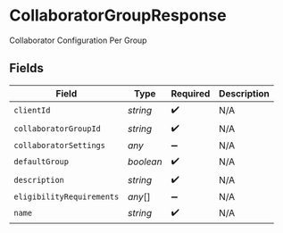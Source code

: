 # CollaboratorGroupResponse

Collaborator Configuration Per Group


## Fields

| Field                     | Type                      | Required                  | Description               |
| ------------------------- | ------------------------- | ------------------------- | ------------------------- |
| `clientId`                | *string*                  | :heavy_check_mark:        | N/A                       |
| `collaboratorGroupId`     | *string*                  | :heavy_check_mark:        | N/A                       |
| `collaboratorSettings`    | *any*                     | :heavy_minus_sign:        | N/A                       |
| `defaultGroup`            | *boolean*                 | :heavy_check_mark:        | N/A                       |
| `description`             | *string*                  | :heavy_check_mark:        | N/A                       |
| `eligibilityRequirements` | *any*[]                   | :heavy_minus_sign:        | N/A                       |
| `name`                    | *string*                  | :heavy_check_mark:        | N/A                       |